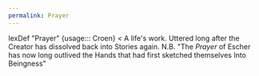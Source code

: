 ```yaml
---
permalink: Prayer
---
```

lexDef "Prayer" {usage::: Croen} < A life's work. Uttered long after the Creator has dissolved back into Stories again. N.B. "The *Prayer* of Escher has now long outlived the Hands that had first sketched themselves Into Beingness"